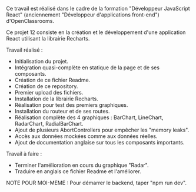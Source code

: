 Ce travail est réalisé dans le cadre de la formation "Développeur JavaScript React" (anciennement "Développeur d'applications front-end") d'OpenClassrooms.

Ce projet 12 consiste en la création et le développement d'une application React utilisant la librairie Recharts.

Travail réalisé :
- Initialisation du projet.
- Intégration quasi-complète en statique de la page et de ses composants.
- Création de ce fichier Readme.
- Création de ce repository.
- Premier upload des fichiers.
- Installation de la librairie Recharts.
- Réalisation pour test des premiers graphiques.
- Installation du routeur et de ses routes.
- Réalisation complète des 4 graphiques : BarChart, LineChart, RadarChart, RadialBarChart.
- Ajout de plusieurs AbortControllers pour empêcher les "memory leaks".
- Accès aux données mockées comme aux données réelles.
- Ajout de documentation anglaise sur tous les composants importants.

Travail à faire :
- Terminer l'amélioration en cours du graphique "Radar".
- Traduire en anglais ce fichier Readme et l'améliorer.

NOTE POUR MOI-MEME :
Pour démarrer le backend, taper "npm run dev".